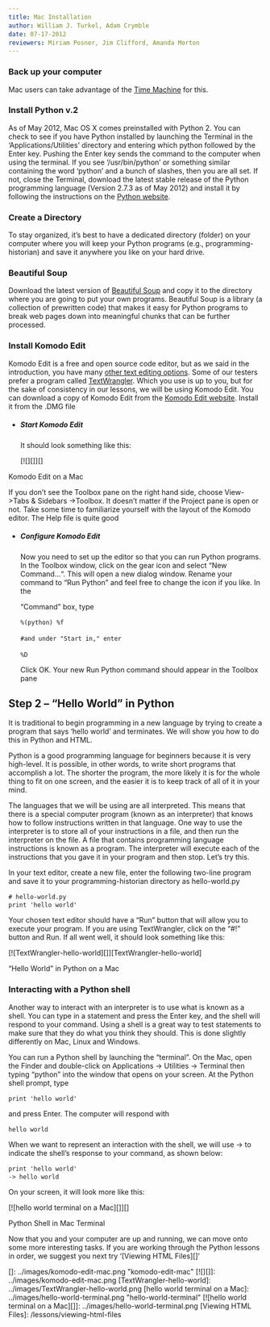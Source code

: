 ```yaml
---
title: Mac Installation
author: William J. Turkel, Adam Crymble
date: 07-17-2012
reviewers: Miriam Posner, Jim Clifford, Amanda Morton
---
```


### Back up your computer

Mac users can take advantage of the [Time Machine][] for this.

### Install Python v.2

As of May 2012, Mac OS X comes preinstalled with Python 2. You can check
to see if you have Python installed by launching the Terminal in the
‘Applications/Utilities’ directory and entering which python followed by
the Enter key. Pushing the Enter key sends the command to the computer
when using the terminal. If you see ‘/usr/bin/python’ or something
similar containing the word ‘python’ and a bunch of slashes, then you
are all set. If not, close the Terminal, download the latest stable
release of the Python programming language (Version 2.7.3 as of May
2012) and install it by following the instructions on the [Python
website][].

### Create a Directory

To stay organized, it’s best to have a dedicated directory (folder) on
your computer where you will keep your Python programs (e.g.,
programming-historian) and save it anywhere you like on your hard drive.

### Beautiful Soup

Download the latest version of [Beautiful Soup][] and copy it to the
directory where you are going to put your own programs. Beautiful Soup
is a library (a collection of prewritten code) that makes it easy for
Python programs to break web pages down into meaningful chunks that can
be further processed.

### Install Komodo Edit

Komodo Edit is a free and open source code editor, but as we said in the
introduction, you have many [other text editing options][]. Some of our
testers prefer a program called [TextWrangler][]. Which you use is up to
you, but for the sake of consistency in our lessons, we will be using
Komodo Edit. You can download a copy of Komodo Edit from the [Komodo
Edit website][]. Install it from the .DMG file

-   ##### Start Komodo Edit

    It should look something like this:

    [![][]][]

Komodo Edit on a Mac

If you don’t see the Toolbox pane on the right hand side, choose
View-\>Tabs & Sidebars -\>Toolbox. It doesn’t matter if the Project pane
is open or not. Take some time to familiarize yourself with the layout
of the Komodo editor. The Help file is quite good

-   ##### Configure Komodo Edit

    Now you need to set up the editor so that you can run Python
    programs. In the Toolbox window, click on the gear icon and select
    “New Command…“. This will open a new dialog window. Rename your
    command to “Run Python” and feel free to change the icon if you
    like. In the

    “Command” box, type

    ``` {.python}
    %(python) %f

    #and under "Start in," enter

    %D
    ```

    Click OK. Your new Run Python command should appear in the Toolbox
    pane

Step 2 – “Hello World” in Python
--------------------------------

It is traditional to begin programming in a new language by trying to
create a program that says ‘hello world’ and terminates. We will show
you how to do this in Python and HTML.

Python is a good programming language for beginners because it is very
high-level. It is possible, in other words, to write short programs that
accomplish a lot. The shorter the program, the more likely it is for the
whole thing to fit on one screen, and the easier it is to keep track of
all of it in your mind.

The languages that we will be using are all interpreted. This means that
there is a special computer program (known as an interpreter) that knows
how to follow instructions written in that language. One way to use the
interpreter is to store all of your instructions in a file, and then run
the interpreter on the file. A file that contains programming language
instructions is known as a program. The interpreter will execute each of
the instructions that you gave it in your program and then stop. Let’s
try this.

In your text editor, create a new file, enter the following two-line
program and save it to your programming-historian directory as
hello-world.py

``` {.python}
# hello-world.py
print 'hello world'
```

Your chosen text editor should have a “Run” button that will allow you
to execute your program. If you are using TextWrangler, click on the
“\#!” button and Run. If all went well, it should look something like
this:

[![TextWrangler-hello-world][]][TextWrangler-hello-world]

“Hello World” in Python on a Mac

### Interacting with a Python shell

Another way to interact with an interpreter is to use what is known as a
shell. You can type in a statement and press the Enter key, and the
shell will respond to your command. Using a shell is a great way to test
statements to make sure that they do what you think they should. This is
done slightly differently on Mac, Linux and Windows.

You can run a Python shell by launching the “terminal”. On the Mac, open
the Finder and double-click on Applications -\> Utilities -\> Terminal
then typing “python” into the window that opens on your screen. At the
Python shell prompt, type

``` {.python}
print 'hello world'
```

and press Enter. The computer will respond with

``` {.python}
hello world
```

When we want to represent an interaction with the shell, we will use -\>
to indicate the shell’s response to your command, as shown below:

``` {.python}
print 'hello world'
-> hello world
```

On your screen, it will look more like this:

[![hello world terminal on a Mac][]][]

Python Shell in Mac Terminal

Now that you and your computer are up and running, we can move onto some
more interesting tasks. If you are working through the Python lessons in
order, we suggest you next try ‘[Viewing HTML Files][]‘

  [Time Machine]: http://support.apple.com/kb/ht1427
  [Python website]: http://www.python.org/
  [Beautiful Soup]: http://www.crummy.com/software/BeautifulSoup/
  [other text editing options]: http://wiki.python.org/moin/PythonEditors/
  [TextWrangler]: http://www.barebones.com/products/textwrangler/
  [Komodo Edit website]: http://www.activestate.com/komodo-edit
  []: ../images/komodo-edit-mac.png "komodo-edit-mac"
  [![][]]: ../images/komodo-edit-mac.png
  [TextWrangler-hello-world]: ../images/TextWrangler-hello-world.png
  [hello world terminal on a Mac]: ../images/hello-world-terminal.png
    "hello-world-terminal"
  [![hello world terminal on a Mac][]]: ../images/hello-world-terminal.png
  [Viewing HTML Files]: /lessons/viewing-html-files
